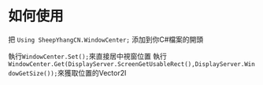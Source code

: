 # 如何使用
把 ```Using SheepYhangCN.WindowCenter;``` 添加到你C#檔案的開頭

執行```WindowCenter.Set();```來直接居中視窗位置
執行```WindowCenter.Get(DisplayServer.ScreenGetUsableRect(),DisplayServer.WindowGetSize());```來獲取位置的Vector2I